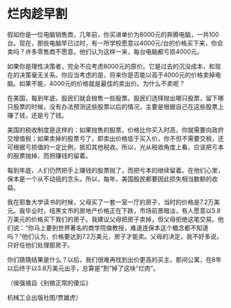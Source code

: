 # 烂肉趁早割

假如你是一位电脑销售商，几年前，你买进单价为8000元的奔腾电脑，一共100台。现在，那些电脑早已过时，有一所学校愿意以4000元/台的价格买下来，你会卖吗？许多零售商不愿意。他们认为这样一来，每台电脑都亏损4000元。

如果你是理性决策者，完全不应考虑8000元的原价。它是过去的沉没成本，和现在的决策毫无关系。你应当考虑的是，将来你是否能以高于4000元的价格卖掉电脑。如果不能，4000元的价格就是最佳的卖出价。为什么不卖呢？

在美国，每到年底，股民们就会抛售一些股票。股民们选择抛出哪只股票，留下哪只股票的时候，没有办法预测这些股票以后的情况，主要是根据自己在这些股票上赚了钱，还是亏了钱。

美国的税收制度是这样的：如果抛售的股票，价格比你买入时高，你就需要向政府交增值税；如果卖掉的股票亏了，即卖出价格低于买入价，你不但不需要交税，还可根据亏损值的一定比例，抵扣其他税收。所以，光从税收角度上看，应该把亏本的股票抛掉，而把赚钱的留着。

每到年底，人们仍然把手上赚钱的股票抛了，而把亏本的继续留着。在他们心里，保本是一个从不动摇的念头。所以，每年，美国股民都要因此损失相当数额的收益。

我在耶鲁大学读书的时候，父母买了一套一室一厅的房子，当时的价格是7.2万美元。我毕业时，纽黑文市的房地产价格正在下跌，市场前景暗淡，有人愿意以5.8万美元的价格买下我们的房子。我建议父母把房子卖掉，但父母拒绝这笔交易。他们说：“你马上要到世界著名的商学院做教授，难道连保本这个概念都不知道吗？”他们认为，价格要达到7.2万美元，房子才能卖。父母的决定，我不好多说，只好任他们处理那房子。

你们猜猜结果是什么？以后，我们很难再找到出价更高的买主。那间公寓，在8年以后终于以3.8万美元出手，总算是“割”掉了这块“烂肉”。

（侯强摘自《别做正常的傻瓜》

机械工业出版社图/贾雄虎）